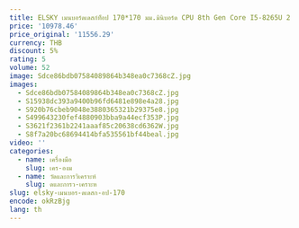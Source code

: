 ```yaml
---
title: ELSKY เมนบอร์ดเดสก์ท็อป 170*170 มม.มินิบอร์ด CPU 8th Gen Core I5-8265U 2 * DDR4 RAM VGA HD_MI LVDS QM8U
price: '10978.46'
price_original: '11556.29'
currency: THB
discount: 5%
rating: 5
volume: 52
image: Sdce86bdb07584089864b348ea0c7368cZ.jpg
images:
  - Sdce86bdb07584089864b348ea0c7368cZ.jpg
  - S15938dc393a9400b96fd6481e898e4a28.jpg
  - S920b76cbeb9048e3880365321b29375e8.jpg
  - S499643230fef4880903bba9a44ecf353P.jpg
  - S3621f2361b2241aaaf85c20638cd6362W.jpg
  - S8f7a20bc68694414bfa535561bf44beal.jpg
video: ''
categories:
  - name: เครื่องมือ
    slug: เคร-องม
  - name: วัดและการวิเคราะห์
    slug: ดและการว-เคราะห
slug: elsky-เมนบอร-ดเดสก-อป-170
encode: okRzBjg
lang: th
---
```

  